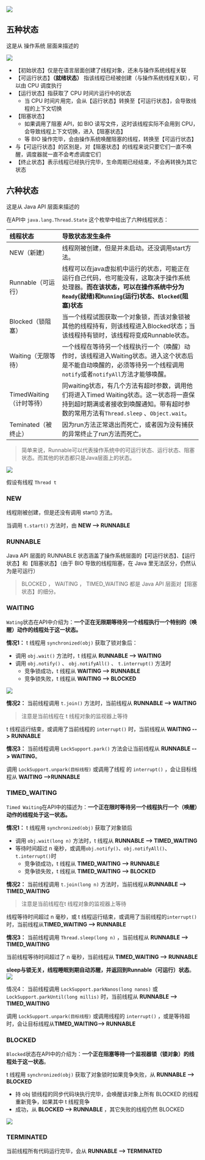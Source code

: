 
![](assets/Java线程的生命周期/9f1abc3fc16cce7d7548ae56e5fb269a_MD5.jpg)

## 五种状态

这是从 操作系统 层面来描述的

![](assets/Java线程的生命周期/image-20240428175735395.png)


* 【初始状态】仅是在语言层面创建了线程对象，还未与操作系统线程关联
* 【可运行状态】**（就绪状态）** 指该线程已经被创建（与操作系统线程关联），可以由 CPU 调度执行
* 【运行状态】指获取了 CPU 时间片运行中的状态
	-  当 CPU 时间片用完，会从【运行状态】转换至【可运行状态】，会导致线程的上下文切换
* 【阻塞状态】
	- 如果调用了阻塞 API，如 BIO 读写文件，这时该线程实际不会用到 CPU，会导致线程上下文切换，进入【阻塞状态】
	- 等 BIO 操作完毕，会由操作系统唤醒阻塞的线程，转换至【可运行状态】
* 与【可运行状态】的区别是，对【阻塞状态】的线程来说只要它们一直不唤醒，调度器就一直不会考虑调度它们
* 【终止状态】表示线程已经执行完毕，生命周期已经结束，不会再转换为其它状态



## 六种状态

这是从 Java API 层面来描述的

在API中 `java.lang.Thread.State` 这个枚举中给出了六种线程状态：

| 线程状态               | 导致状态发生条件                                                                                                            |
| :----------------- | :------------------------------------------------------------------------------------------------------------------ |
| NEW（新建）            | 线程刚被创建，但是并未启动。还没调用start方法。                                                                                          |
| Runnable（可运行）      | 线程可以在java虚拟机中运行的状态，可能正在运行自己代码，也可能没有，这取决于操作系统处理器。**而在该状态，可以在操作系统中分为`Ready`(就绪)和`Running`(运行)状态、`Blocked`(阻塞)状态** |
| Blocked（锁阻塞）       | 当一个线程试图获取一个对象锁，而该对象锁被其他的线程持有，则该线程进入Blocked状态；当该线程持有锁时，该线程将变成Runnable状态。                                             |
| Waiting（无限等待）      | 一个线程在等待另一个线程执行一个（唤醒）动作时，该线程进入Waiting状态。进入这个状态后是不能自动唤醒的，必须等待另一个线程调用`notify`或者`notifyAll`方法才能够唤醒。                     |
| TimedWaiting（计时等待） | 同waiting状态，有几个方法有超时参数，调用他们将进入Timed Waiting状态。这一状态将一直保持到超时期满或者接收到唤醒通知。带有超时参数的常用方法有`Thread.sleep` 、`Object.wait`。     |
| Teminated（被终止）     | 因为run方法正常退出而死亡，或者因为没有捕获的异常终止了run方法而死亡。                                                                              |

> 简单来说，Runnable可以代表操作系统中的可运行状态、运行状态、阻塞状态。而其他的状态都只是Java层面上的状态。

![](assets/Java线程的生命周期/image-20240428175856895.png)

假设有线程 `Thread t`
### NEW

线程刚被创建，但是还没有调用 start() 方法。

当调用 `t.start()` 方法时，由 **NEW --> RUNNABLE**

### RUNNABLE

Java API 层面的 RUNNABLE 状态涵盖了操作系统层面的【可运行状态】、【运行状态】和【阻塞状态】（由于 BIO 导致的线程阻塞，在 Java 里无法区分，仍然认为是可运行）

> BLOCKED ， WAITING ， TIMED_WAITING 都是 Java API 层面对【阻塞状态】的细分。

### WAITING

`Wating`状态在API中介绍为：**一个正在无限期等待另一个线程执行一个特别的（唤醒）动作的线程处于这一状态。**

**情况1：**
t 线程用 `synchronized(obj)` 获取了锁对象后：
- 调用 `obj.wait()` 方法时，t 线程从 **RUNNABLE --> WAITING**
- 调用 `obj.notify()` 、 `obj.notifyAll()` 、 `t.interrupt()` 方法时
	- 竞争锁成功，t 线程从 **WAITING --> RUNNABLE**
	- 竞争锁失败，t 线程从 **WAITING --> BLOCKED**

![](assets/Java线程的生命周期/5af8127a50184f529a16463236d230ea_MD5.png)

**情况2：**
当前线程调用 `t.join()` 方法时，当前线程从 **RUNNABLE --> WAITING**

> 注意是当前线程在 t 线程对象的监视器上等待

t 线程运行结束，或调用了当前线程的 `interrupt()` 时，当前线程从 **WAITING --> RUNNABLE**

**情况3：**
当前线程调用 `LockSupport.park()` 方法会让当前线程从 **RUNNABLE --> WAITING**。

调用 `LockSupport.unpark(目标线程)` 或调用了线程 的 `interrupt()` ，会让目标线程从 **WAITING -->RUNNABLE**


### TIMED_WAITING

`Timed Waiting`在API中的描述为：**一个正在限时等待另一个线程执行一个（唤醒）动作的线程处于这一状态。**

**情况1：**
t 线程用 `synchronized(obj)` 获取了对象锁后
- 调用 `obj.wait(long n)` 方法时，t 线程从 **RUNNABLE --> TIMED_WAITING**
- 等待时间超过 n 毫秒，或调用`obj.notify()`、`obj.notifyAll()`、`t.interrupt()`时
	- 竞争锁成功，t 线程从 **TIMED_WAITING --> RUNNABLE**
	- 竞争锁失败，t 线程从 **TIMED_WAITING --> BLOCKED**


**情况2：**
当前线程调用 `t.join(long n)` 方法时，当前线程从**RUNNABLE --> TIMED_WAITING**

> 注意是当前线程在t 线程对象的监视器上等待

线程等待时间超过 n 毫秒，或 t 线程运行结束，或调用了当前线程的`interrupt()` 时，当前线程从**TIMED_WAITING --> RUNNABLE**


**情况3：**
当前线程调用 `Thread.sleep(long n)` ，当前线程从 **RUNNABLE --> TIMED_WAITING**

当前线程等待时间超过了 n 毫秒，当前线程从 **TIMED_WAITING --> RUNNABLE**

**sleep与锁无关，线程睡眠到期自动苏醒，并返回到Runnable（可运行）状态**。
 ![](assets/Java线程的生命周期/1e83301250bd55f1917c47f0e52a3eac_MD5.png)


情况4：
当前线程调用 `LockSupport.parkNanos(long nanos)` 或 `LockSupport.parkUntil(long millis)` 时，当前线程从 **RUNNABLE --> TIMED_WAITING**

调用 `LockSupport.unpark(目标线程)` 或调用线程的 `interrupt()` ，或是等待超时，会让目标线程从**TIMED_WAITING--> RUNNABLE**


### BLOCKED

`Blocked`状态在API中的介绍为：**一个正在阻塞等待一个监视器锁（锁对象）的线程处于这一状态**。

t 线程用 `synchronized(obj)` 获取了对象锁时如果竞争失败，从 **RUNNABLE --> BLOCKED**
- 持 obj 锁线程的同步代码块执行完毕，会唤醒该对象上所有 BLOCKED 的线程重新竞争，如果其中 t 线程竞争
- 成功，从 **BLOCKED --> RUNNABLE** ，其它失败的线程仍然 BLOCKED

![](assets/Java线程的生命周期/9bbb03ef947cc5dab54215da69d3486a_MD5.png)


### TERMINATED

 当前线程所有代码运行完毕，会从 **RUNNABLE --> TERMINATED**